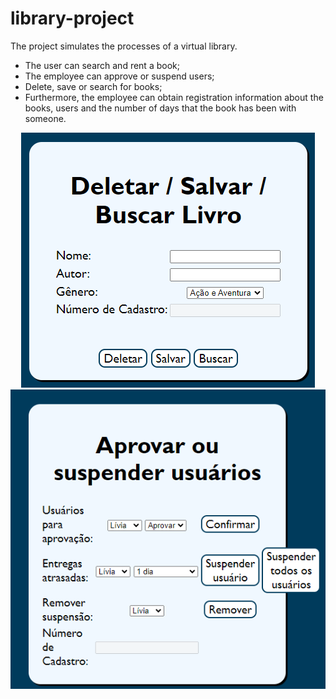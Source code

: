 # library-project

The project simulates the processes of a virtual library. 

* The user can search and rent a book;
* The employee can approve or suspend users;
* Delete, save or search for books;
* Furthermore, the employee can obtain registration information about the books, users and the number of days that the book has been with someone.

<p align="center">
    <img src="https://github.com/rharcosta/library-project/blob/main/Fotos/Livro.png"/>
    <img src="https://github.com/rharcosta/library-project/blob/main/Fotos/Usuário.png"/>
</p>
